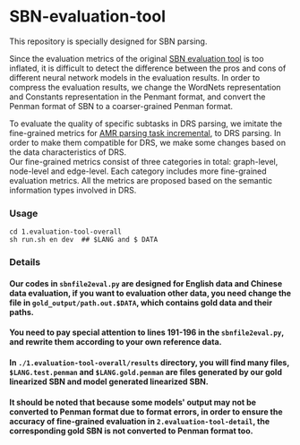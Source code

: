 # SBN-evaluation-tool
This repository is specially designed for SBN parsing.

Since the evaluation metrics of the original [SBN evaluation tool](https://github.com/WPoelman/ud-boxer) is too inflated, it is difficult to detect the difference between the pros and cons of different neural network models in the evaluation results.
In order to compress the evaluation results, we change the WordNets representation and Constants representation in the Penmant format, and convert the Penman format of SBN to a coarser-grained Penman format.

To evaluate the quality of specific subtasks in DRS parsing, we imitate the fine-grained metrics for [AMR parsing task incremental](https://github.com/mdtux89/amr-evaluation), to DRS parsing. 
In order to make them compatible for DRS, we make some changes based on the data characteristics of DRS.  
Our fine-grained metrics consist of three categories in total: graph-level, node-level and edge-level. 
Each category includes more fine-grained evaluation metrics. All the metrics are proposed based on the semantic information types involved in DRS.


### Usage
```
cd 1.evaluation-tool-overall
sh run.sh en dev  ## $LANG and $ DATA
```
### Details

#### Our codes in ```sbnfile2eval.py``` are designed for English data and Chinese data evaluation, if you want to evaluation other data, you need change the file in ```gold_output/path.out.$DATA```, which contains gold data and their paths. 

#### You need to pay special attention to lines 191-196 in the ```sbnfile2eval.py```, and rewrite them according to your own reference data.

#### In ```./1.evaluation-tool-overall/results``` directory, you will find many files, ```$LANG.test.penman``` and ```$LANG.gold.penman``` are files generated by our gold linearized SBN and model generated linearized SBN. 

#### It should be noted that because some models' output may not be converted to Penman format due to format errors, in order to ensure the accuracy of fine-grained evaluation in ```2.evaluation-tool-detail```, the corresponding gold SBN is not converted to Penman format too.


